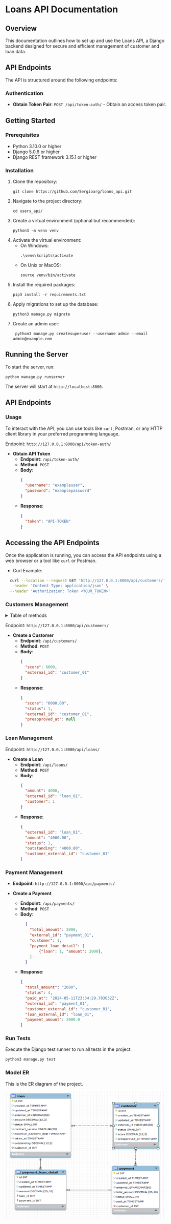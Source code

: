 # Loans API Documentation

## Overview

This documentation outlines how to set up and use the Loans API, a Django backend designed for secure and efficient management of customer and loan data.

## API Endpoints

The API is structured around the following endpoints:

### Authentication

- **Obtain Token Pair**: `POST /api/token-auth/` - Obtain an access token pair.

## Getting Started

### Prerequisites

- Python 3.10.0 or higher
- Django 5.0.6 or higher
- Django REST framework 3.15.1 or higher

### Installation

1. Clone the repository:
    ```
    git clone https://github.com/Sergioarg/loans_api.git
    ```
2. Navigate to the project directory:
   ```
   cd users_api/
   ```
3. Create a virtual environment (optional but recommended):
   ```
   python3 -m venv venv
   ```
4. Activate the virtual environment:
   - On Windows:
      ```
      .\venv\Scripts\activate
      ```
   - On Unix or MacOS:
     ```
     source venv/bin/activate
     ```
5. Install the required packages:
   ```
   pip3 install -r requirements.txt
   ```
6. Apply migrations to set up the database:
   ```
   python3 manage.py migrate
   ```
7. Create an admin user:
   ```
    python3 manage.py createsuperuser --username admin --email admin@example.com
   ```

## Running the Server

To start the server, run:
```
python manage.py runserver
```
The server will start at `http://localhost:8000`.

## API Endpoints

### Usage

To interact with the API, you can use tools like `curl`, Postman, or any HTTP client library in your preferred programming language.

Endpoint: `http://127.0.0.1:8000/api/token-auth/`

- **Obtain API Token**
  - **Endpoint**: `/api/token-auth/`
  - **Method**: `POST`
  - **Body**:
    ```json
    {
      "username": "exampleuser",
      "password": "examplepassword"
    }
    ```
  - **Response**:
    ```json
    {
      "token": "API-TOKEN"
    }
    ```

## Accessing the API Endpoints

Once the application is running, you can access the API endpoints using a web browser or a tool like `curl` or Postman.

- Curl Example:

```bash
  curl --location --request GET 'http://127.0.0.1:8000/api/customers/' \
  --header 'Content-Type: application/json' \
  --header 'Authorization: Token <YOUR_TOKEN>'
```

### Customers Management

<details>
  <summary>Table of methods</summary>
  <table>
  <thead>
    <tr>
      <th>Endpoint</th>
      <th>Method</th>
      <th>Description</th>
      <th>Response</th>
      <th>Request Body</th>
      <th>Parameters</th>
    </tr>
  </thead>
  <tbody>
    <tr>
      <td>/api/customers/</td>
      <td>GET</td>
      <td>Retrieves a list of all customers.</td>
      <td>An array of <code>Customer</code> objects.</td>
      <td>N/A</td>
      <td>N/A</td>
    </tr>
    <tr>
      <td>/api/customers/{id}/</td>
      <td>GET</td>
      <td>Retrieves a specific customer by their ID.</td>
      <td>A <code>Customer</code> object or <code>404 Not Found</code> if the customer does not exist.</td>
      <td>N/A</td>
      <td><code>id</code>: The ID of the customer.</td>
    </tr>
    <tr>
      <td>/api/customers/{id}/balance</td>
      <td>GET</td>
      <td>Retrieves the balance of the customer by their ID.</td>
      <td>Balance of the customer</td>
      <td>N/A</td>
      <td><code>id</code>: The ID of the customer.</td>
    </tr>
    <tr>
      <td>/api/customers/{id}/loans</td>
      <td>GET</td>
      <td>Retrieves the loans of the customer by their ID.</td>
      <td>Array of loans</td>
      <td>N/A</td>
      <td><code>id</code>: The ID of the customer.</td>
    </tr>
    <tr>
      <td>/api/customers/{id}/payments</td>
      <td>GET</td>
      <td>Retrieves the payments of the customer by their ID.</td>
      <td>Array of payments</td>
      <td>N/A</td>
      <td><code>id</code>: The ID of the customer.</td>
    </tr>
    <tr>
      <td>/api/customers/</td>
      <td>POST</td>
      <td>Creates a new customer.</td>
      <td><code>201 Created</code> with the created <code>Customer</code> object and the location of the new resource.</td>
      <td>A <code>Customer</code> object.</td>
      <td>N/A</td>
    </tr>
    <tr>
      <td>/api/customers/{id}/</td>
      <td>PUT</td>
      <td>Updates an existing customer.</td>
      <td><code>204 No Content</code> if the update is successful, or <code>404 Not Found</code> if the customer does not exist.</td>
      <td>A <code>Customer</code> object with the fields to update.</td>
      <td><code>id</code>: The ID of the customer to update.</td>
    </tr>
    <tr>
      <td>/api/customers/{id}/</td>
      <td>DELETE</td>
      <td>Deletes a specific customer by their ID.</td>
      <td><code>200 OK</code> if the deletion is successful, or <code>404 Not Found</code> if the customer does not exist.</td>
      <td>N/A</td>
      <td><code>id</code>: The ID of the customer to delete.</td>
    </tr>
  </tbody>
</table>
</details>

Endpoint: `http://127.0.0.1:8000/api/customers/`

- **Create a Customer**
  - **Endpoint**: `/api/customers/`
  - **Method**: `POST`
  - **Body**:
    ```json
    {
      "score": 6000,
      "external_id": "customer_01"
    }
    ```
  - **Response**:
    ```json
    {
      "score": "6000.00",
      "status": 1,
      "external_id": "customer_01",
      "preapproved_at": null
    }
    ```

### Loan Management

Endpoint: `http://127.0.0.1:8000/api/loans/`

- **Create a Loan**
  - **Endpoint**: `/api/loans/`
  - **Method**: `POST`
  - **Body**:
    ```json
    {
      "amount": 4000,
      "external_id": "loan_01",
      "customer": 1
    }
    ```
  - **Response**:
    ```json
    {
      "external_id": "loan_01",
      "amount": "4000.00",
      "status": 1,
      "outstanding": "4000.00",
      "customer_external_id": "customer_01"
    }
    ```
### Payment Management

- **Endpoint**: `http://127.0.0.1:8000/api/payments/`

- **Create a Payment**
  - **Endpoint**: `/api/payments/`
  - **Method**: `POST`
  - **Body**:
    ```json
      {
        "total_amount": 2000,
        "external_id": "payment_01",
        "customer": 1,
        "payment_loan_detail": [
            {"loan": 1, "amount": 2000},
        ]
      }
    ```
  - **Response**:
    ```json
    {
      "total_amount": "2000",
      "status": 4,
      "paid_at": "2024-05-11T23:34:29.703632Z",
      "external_id": "payment_01",
      "customer_external_id": "customer_01",
      "loan_external_id": "loan_01",
      "payment_amount": 2000.0
    }
    ```

### Run Tests
Execute the Django test runner to run all tests in the project.

```bash
python3 manage.py test
```
### Model ER
This is the ER diagram of the project.

<img src="imgs/Loans_ER.png" alt="Diagram ER" width="500" height="400">
